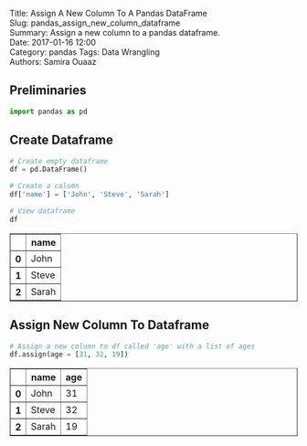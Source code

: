Title: Assign A New Column To A Pandas DataFrame  
Slug: pandas_assign_new_column_dataframe  
Summary: Assign a new column to a pandas dataframe.  
Date: 2017-01-16 12:00  
Category:  pandas 
Tags: Data Wrangling  
Authors: Samira Ouaaz   

## Preliminaries


```python
import pandas as pd
```

## Create Dataframe


```python
# Create empty dataframe
df = pd.DataFrame()

# Create a column
df['name'] = ['John', 'Steve', 'Sarah']

# View dataframe
df
```




<div>
<table border="1" class="dataframe">
  <thead>
    <tr style="text-align: right;">
      <th></th>
      <th>name</th>
    </tr>
  </thead>
  <tbody>
    <tr>
      <th>0</th>
      <td>John</td>
    </tr>
    <tr>
      <th>1</th>
      <td>Steve</td>
    </tr>
    <tr>
      <th>2</th>
      <td>Sarah</td>
    </tr>
  </tbody>
</table>
</div>



## Assign New Column To Dataframe


```python
# Assign a new column to df called 'age' with a list of ages
df.assign(age = [31, 32, 19])
```




<div>
<table border="1" class="dataframe">
  <thead>
    <tr style="text-align: right;">
      <th></th>
      <th>name</th>
      <th>age</th>
    </tr>
  </thead>
  <tbody>
    <tr>
      <th>0</th>
      <td>John</td>
      <td>31</td>
    </tr>
    <tr>
      <th>1</th>
      <td>Steve</td>
      <td>32</td>
    </tr>
    <tr>
      <th>2</th>
      <td>Sarah</td>
      <td>19</td>
    </tr>
  </tbody>
</table>
</div>
